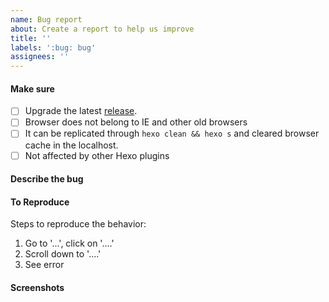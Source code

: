 ```yaml
---
name: Bug report
about: Create a report to help us improve
title: ''
labels: ':bug: bug'
assignees: ''
---
```


#### Make sure
- [ ] Upgrade the latest [release](https://github.com/fluid-dev/hexo-theme-fluid/releases).
- [ ] Browser does not belong to IE and other old browsers
- [ ] It can be replicated through `hexo clean && hexo s` and cleared browser cache in the localhost.
- [ ] Not affected by other Hexo plugins

#### Describe the bug
<!-- A clear and concise description of what the bug is. -->
<!-- It is better to provide related items of _config.yml -->

#### To Reproduce
Steps to reproduce the behavior:
1. Go to '...', click on '....'
2. Scroll down to '....'
3. See error

<!-- It is better to provide the page link that can be reproduced -->

#### Screenshots
<!-- If applicable, add screenshots to help explain your problem. -->
